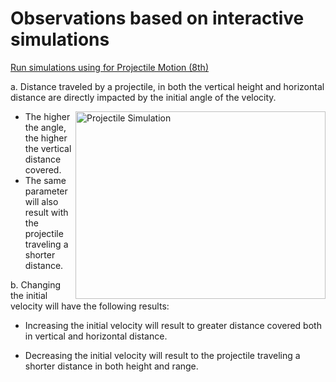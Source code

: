 # Observations based on interactive simulations

[Run simulations using for Projectile Motion (8th)](https://mg-2025p03.github.io/physics/Physics/1%20Mechanics/pNewAngle20250327.html)

a. Distance traveled by a projectile, in both the vertical height and horizontal distance are directly impacted by the initial angle of the velocity.

<img align="right" src="https://mg-2025p03.github.io/physics/_pics/ProjectileMotion.png" alt="Projectile Simulation" width="400px" height="300px">

- The higher the angle, the higher the vertical distance covered.
- The same parameter will also result with the projectile traveling a shorter distance.

b. Changing the initial velocity will have the following results:

- Increasing the initial velocity will result to greater distance covered both in vertical and horizontal distance.

- Decreasing the initial velocity will result to the projectile traveling a shorter distance in both height and range. 